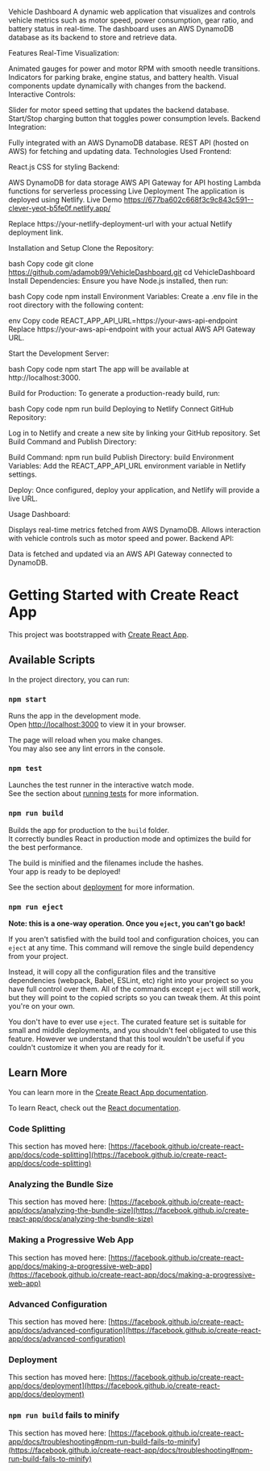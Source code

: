 Vehicle Dashboard
A dynamic web application that visualizes and controls vehicle metrics such as motor speed, power consumption, gear ratio, and battery status in real-time. The dashboard uses an AWS DynamoDB database as its backend to store and retrieve data.

Features
Real-Time Visualization:

Animated gauges for power and motor RPM with smooth needle transitions.
Indicators for parking brake, engine status, and battery health.
Visual components update dynamically with changes from the backend.
Interactive Controls:

Slider for motor speed setting that updates the backend database.
Start/Stop charging button that toggles power consumption levels.
Backend Integration:

Fully integrated with an AWS DynamoDB database.
REST API (hosted on AWS) for fetching and updating data.
Technologies Used
Frontend:

React.js
CSS for styling
Backend:

AWS DynamoDB for data storage
AWS API Gateway for API hosting
Lambda functions for serverless processing
Live Deployment
The application is deployed using Netlify. Live Demo
https://677ba602c668f3c9c843c591--clever-yeot-b5fe0f.netlify.app/

Replace https://your-netlify-deployment-url with your actual Netlify deployment link.

Installation and Setup
Clone the Repository:

bash
Copy code
git clone https://github.com/adamob99/VehicleDashboard.git
cd VehicleDashboard
Install Dependencies: Ensure you have Node.js installed, then run:

bash
Copy code
npm install
Environment Variables: Create a .env file in the root directory with the following content:

env
Copy code
REACT_APP_API_URL=https://your-aws-api-endpoint
Replace https://your-aws-api-endpoint with your actual AWS API Gateway URL.

Start the Development Server:

bash
Copy code
npm start
The app will be available at http://localhost:3000.

Build for Production: To generate a production-ready build, run:

bash
Copy code
npm run build
Deploying to Netlify
Connect GitHub Repository:

Log in to Netlify and create a new site by linking your GitHub repository.
Set Build Command and Publish Directory:

Build Command: npm run build
Publish Directory: build
Environment Variables: Add the REACT_APP_API_URL environment variable in Netlify settings.

Deploy: Once configured, deploy your application, and Netlify will provide a live URL.

Usage
Dashboard:

Displays real-time metrics fetched from AWS DynamoDB.
Allows interaction with vehicle controls such as motor speed and power.
Backend API:

Data is fetched and updated via an AWS API Gateway connected to DynamoDB.




# Getting Started with Create React App

This project was bootstrapped with [Create React App](https://github.com/facebook/create-react-app).

## Available Scripts

In the project directory, you can run:

### `npm start`

Runs the app in the development mode.\
Open [http://localhost:3000](http://localhost:3000) to view it in your browser.

The page will reload when you make changes.\
You may also see any lint errors in the console.

### `npm test`

Launches the test runner in the interactive watch mode.\
See the section about [running tests](https://facebook.github.io/create-react-app/docs/running-tests) for more information.

### `npm run build`

Builds the app for production to the `build` folder.\
It correctly bundles React in production mode and optimizes the build for the best performance.

The build is minified and the filenames include the hashes.\
Your app is ready to be deployed!

See the section about [deployment](https://facebook.github.io/create-react-app/docs/deployment) for more information.

### `npm run eject`

**Note: this is a one-way operation. Once you `eject`, you can't go back!**

If you aren't satisfied with the build tool and configuration choices, you can `eject` at any time. This command will remove the single build dependency from your project.

Instead, it will copy all the configuration files and the transitive dependencies (webpack, Babel, ESLint, etc) right into your project so you have full control over them. All of the commands except `eject` will still work, but they will point to the copied scripts so you can tweak them. At this point you're on your own.

You don't have to ever use `eject`. The curated feature set is suitable for small and middle deployments, and you shouldn't feel obligated to use this feature. However we understand that this tool wouldn't be useful if you couldn't customize it when you are ready for it.

## Learn More

You can learn more in the [Create React App documentation](https://facebook.github.io/create-react-app/docs/getting-started).

To learn React, check out the [React documentation](https://reactjs.org/).

### Code Splitting

This section has moved here: [https://facebook.github.io/create-react-app/docs/code-splitting](https://facebook.github.io/create-react-app/docs/code-splitting)

### Analyzing the Bundle Size

This section has moved here: [https://facebook.github.io/create-react-app/docs/analyzing-the-bundle-size](https://facebook.github.io/create-react-app/docs/analyzing-the-bundle-size)

### Making a Progressive Web App

This section has moved here: [https://facebook.github.io/create-react-app/docs/making-a-progressive-web-app](https://facebook.github.io/create-react-app/docs/making-a-progressive-web-app)

### Advanced Configuration

This section has moved here: [https://facebook.github.io/create-react-app/docs/advanced-configuration](https://facebook.github.io/create-react-app/docs/advanced-configuration)

### Deployment

This section has moved here: [https://facebook.github.io/create-react-app/docs/deployment](https://facebook.github.io/create-react-app/docs/deployment)

### `npm run build` fails to minify

This section has moved here: [https://facebook.github.io/create-react-app/docs/troubleshooting#npm-run-build-fails-to-minify](https://facebook.github.io/create-react-app/docs/troubleshooting#npm-run-build-fails-to-minify)
